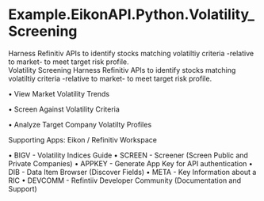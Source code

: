 # Example.EikonAPI.Python.Volatility_Screening
Harness Refinitiv APIs to identify stocks matching volatiltiy criteria -relative to market- to meet target risk profile.  
Volatility Screening
Harness Refinitiv APIs to identify stocks matching volatiltiy criteria -relative to market- to meet target risk profile.

• View Market Volatility Trends

• Screen Against Volatility Criteria

• Analyze Target Company Volatilty Profiles

Supporting Apps: Eikon / Refinitiv Workspace

• BIGV - Volatility Indices Guide
• SCREEN - Screener (Screen Public and Private Companies)
• APPKEY - Generate App Key for API authentication
• DIB - Data Item Browser (Discover Fields)
• META - Key Information about a RIC
• DEVCOMM - Refintiiv Developer Community (Documentation and Support)
